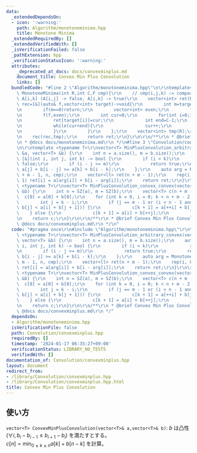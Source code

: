 ```yaml
---
data:
  _extendedDependsOn:
  - icon: ':warning:'
    path: Algorithm/monotoneminima.hpp
    title: Monotone Minima
  _extendedRequiredBy: []
  _extendedVerifiedWith: []
  _isVerificationFailed: false
  _pathExtension: hpp
  _verificationStatusIcon: ':warning:'
  attributes:
    _deprecated_at_docs: docs/convexminplus.md
    document_title: Convex Min Plus Convolution
    links: []
  bundledCode: "#line 2 \"Algorithm/monotoneminima.hpp\"\n\r\ntemplate<typename F>vector<int>\
    \ MonotoneMinima(int R,int C,F cmp){\r\n    // cmp(i,j,k) := compare A[i,j] and\
    \ A[i,k] (A[i,j] -> false, A[i,k] -> true)\r\n    vector<int> ret(R);\r\n    auto\
    \ rec=[&](auto& f,vector<int> target)->void{\r\n        int m=target.size();\r\
    \n        if(m==0)return;\r\n        vector<int> even;\r\n        for(int i=1;i<m;i+=2)even.push_back(target[i]);\r\
    \n        f(f,even);\r\n        int cur=0;\r\n        for(int i=0;i<m;i+=2){\r\
    \n            ret[target[i]]=cur;\r\n            int end=C-1;\r\n            if(i!=m-1)end=ret[even[i/2]];\r\
    \n            while(cur<end){\r\n                cur++;\r\n                if(cmp(target[i],ret[target[i]],cur))ret[target[i]]=cur;\r\
    \n            }\r\n        }\r\n    };\r\n    vector<int> tmp(R);\r\n    iota(ALL(tmp),0);\r\
    \n    rec(rec,tmp);\r\n    return ret;\r\n}\r\n\r\n/**\r\n * @brief Monotone Minima\r\
    \n * @docs docs/monotoneminima.md\r\n */\n#line 3 \"Convolution/convexminplus.hpp\"\
    \n\r\ntemplate <typename T>\r\nvector<T> MinPlusConvolution_arbitrary_convex(vector<T>\
    \ &a, vector<T> &b) {\r\n    int n = a.size(), m = b.size();\r\n    auto cmp =\
    \ [&](int i, int j, int k) -> bool {\r\n        if (i < k)\r\n            return\
    \ false;\r\n        if (i - j >= m)\r\n            return true;\r\n        return\
    \ a[j] + b[i - j] >= a[k] + b[i - k];\r\n    };\r\n    auto arg = MonotoneMinima(n\
    \ + m - 1, n, cmp);\r\n    vector<ll> ret(n + m - 1);\r\n    rep(i, 0, n + m -\
    \ 1) ret[i] = a[arg[i]] + b[i - arg[i]];\r\n    return ret;\r\n}\r\n\r\ntemplate\
    \ <typename T>\r\nvector<T> MinPlusConvolution_convex_convex(vector<T> &a, vector<T>\
    \ &b) {\r\n    int n = SZ(a), m = SZ(b);\r\n    vector<T> c(n + m - 1);\r\n  \
    \  c[0] = a[0] + b[0];\r\n    for (int k = 0, i = 0; k < n + m - 2; k++) {\r\n\
    \        int j = k - i;\r\n        if (j == m - 1 or (i < n - 1 and a[i + 1] +\
    \ b[j] < a[i] + b[j + 1])) {\r\n            c[k + 1] = a[++i] + b[j];\r\n    \
    \    } else {\r\n            c[k + 1] = a[i] + b[++j];\r\n        }\r\n    }\r\
    \n    return c;\r\n}\r\n\r\n/**\r\n * @brief Convex Min Plus Convolution\r\n *\
    \ @docs docs/convexminplus.md\r\n */\n"
  code: "#pragma once\r\n#include \"Algorithm/monotoneminima.hpp\"\r\n\r\ntemplate\
    \ <typename T>\r\nvector<T> MinPlusConvolution_arbitrary_convex(vector<T> &a,\
    \ vector<T> &b) {\r\n    int n = a.size(), m = b.size();\r\n    auto cmp = [&](int\
    \ i, int j, int k) -> bool {\r\n        if (i < k)\r\n            return false;\r\
    \n        if (i - j >= m)\r\n            return true;\r\n        return a[j] +\
    \ b[i - j] >= a[k] + b[i - k];\r\n    };\r\n    auto arg = MonotoneMinima(n +\
    \ m - 1, n, cmp);\r\n    vector<ll> ret(n + m - 1);\r\n    rep(i, 0, n + m - 1)\
    \ ret[i] = a[arg[i]] + b[i - arg[i]];\r\n    return ret;\r\n}\r\n\r\ntemplate\
    \ <typename T>\r\nvector<T> MinPlusConvolution_convex_convex(vector<T> &a, vector<T>\
    \ &b) {\r\n    int n = SZ(a), m = SZ(b);\r\n    vector<T> c(n + m - 1);\r\n  \
    \  c[0] = a[0] + b[0];\r\n    for (int k = 0, i = 0; k < n + m - 2; k++) {\r\n\
    \        int j = k - i;\r\n        if (j == m - 1 or (i < n - 1 and a[i + 1] +\
    \ b[j] < a[i] + b[j + 1])) {\r\n            c[k + 1] = a[++i] + b[j];\r\n    \
    \    } else {\r\n            c[k + 1] = a[i] + b[++j];\r\n        }\r\n    }\r\
    \n    return c;\r\n}\r\n\r\n/**\r\n * @brief Convex Min Plus Convolution\r\n *\
    \ @docs docs/convexminplus.md\r\n */"
  dependsOn:
  - Algorithm/monotoneminima.hpp
  isVerificationFile: false
  path: Convolution/convexminplus.hpp
  requiredBy: []
  timestamp: '2024-01-17 06:35:27+09:00'
  verificationStatus: LIBRARY_NO_TESTS
  verifiedWith: []
documentation_of: Convolution/convexminplus.hpp
layout: document
redirect_from:
- /library/Convolution/convexminplus.hpp
- /library/Convolution/convexminplus.hpp.html
title: Convex Min Plus Convolution
---
```

## 使い方

`vector<T> ConvexMinPlusConvolution(vector<T>& a,vector<T>& b)`: $b$ は凸性 ($\forall i,b_i-b_{i-1} \leq b_{i+1}-b_i$) を満たすとする。  
$c[n]=\min_{0 \leq k \leq n}a[k]+b[n-k]$ を計算。
